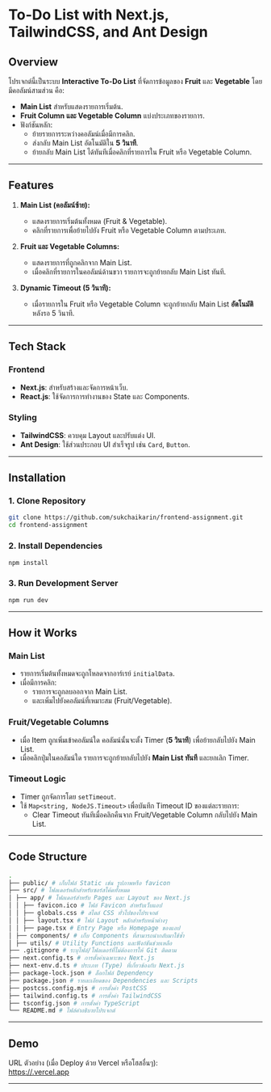 # **To-Do List with Next.js, TailwindCSS, and Ant Design**

## **Overview**

โปรเจกต์นี้เป็นระบบ **Interactive To-Do List** ที่จัดการข้อมูลของ **Fruit** และ **Vegetable** โดยมีคอลัมน์สามส่วน คือ:

- **Main List** สำหรับแสดงรายการเริ่มต้น.
- **Fruit Column และ Vegetable Column** แบ่งประเภทของรายการ.
- ฟังก์ชันหลัก:
  - ย้ายรายการระหว่างคอลัมน์เมื่อมีการคลิก.
  - ส่งกลับ Main List อัตโนมัติใน **5 วินาที**.
  - ย้ายกลับ Main List ได้ทันทีเมื่อคลิกที่รายการใน Fruit หรือ Vegetable Column.

---

## **Features**

1. **Main List (คอลัมน์ซ้าย):**

   - แสดงรายการเริ่มต้นทั้งหมด (Fruit & Vegetable).
   - คลิกที่รายการเพื่อย้ายไปยัง Fruit หรือ Vegetable Column ตามประเภท.

2. **Fruit และ Vegetable Columns:**

   - แสดงรายการที่ถูกคลิกจาก Main List.
   - เมื่อคลิกที่รายการในคอลัมน์ด้านขวา รายการจะถูกย้ายกลับ Main List ทันที.

3. **Dynamic Timeout (5 วินาที):**
   - เมื่อรายการใน Fruit หรือ Vegetable Column จะถูกย้ายกลับ Main List **อัตโนมัติ** หลังรอ 5 วินาที.

---

## **Tech Stack**

### **Frontend**

- **Next.js**: สำหรับสร้างและจัดการหน้าเว็บ.
- **React.js**: ใช้จัดการการทำงานของ State และ Components.

### **Styling**

- **TailwindCSS**: ควบคุม Layout และปรับแต่ง UI.
- **Ant Design**: ใช้ส่วนประกอบ UI สำเร็จรูป เช่น `Card`, `Button`.

---

## **Installation**

### 1. Clone Repository

```bash
git clone https://github.com/sukchaikarin/frontend-assignment.git
cd frontend-assignment
```

### 2. Install Dependencies

```bash
npm install
```

### 3. Run Development Server

```bash
npm run dev
```

---

## **How it Works**

### **Main List**

- รายการเริ่มต้นทั้งหมดจะถูกโหลดจากอาร์เรย์ `initialData`.
- เมื่อมีการคลิก:
  - รายการจะถูกลบออกจาก Main List.
  - และเพิ่มไปยังคอลัมน์ที่เหมาะสม (Fruit/Vegetable).

### **Fruit/Vegetable Columns**

- เมื่อ Item ถูกเพิ่มเข้าคอลัมน์ใด คอลัมน์นั้นจะตั้ง Timer (**5 วินาที**) เพื่อย้ายกลับไปยัง Main List.
- เมื่อคลิกปุ่มในคอลัมน์ใด รายการจะถูกย้ายกลับไปยัง **Main List ทันที** และยกเลิก Timer.

### **Timeout Logic**

- Timer ถูกจัดการโดย `setTimeout`.
- ใช้ `Map<string, NodeJS.Timeout>` เพื่อบันทึก Timeout ID ของแต่ละรายการ:
  - Clear Timeout ทันทีเมื่อคลิกคืนจาก Fruit/Vegetable Column กลับไปยัง Main List.

---

## **Code Structure**

```bash
.
├── public/ # เก็บไฟล์ Static เช่น รูปภาพหรือ favicon
├── src/ # โฟลเดอร์หลักสำหรับซอร์สโค้ดทั้งหมด
│ ├── app/ # โฟลเดอร์สำหรับ Pages และ Layout ของ Next.js
│ │ ├── favicon.ico # ไฟล์ Favicon สำหรับเว็บแอป
│ │ ├── globals.css # สไตล์ CSS ทั่วไปของโปรเจกต์
│ │ ├── layout.tsx # ไฟล์ Layout หลักสำหรับหน้าต่างๆ
│ │ ├── page.tsx # Entry Page หรือ Homepage ของแอป
│ ├── components/ # เก็บ Components ที่สามารถนำกลับมาใช้ซ้ำ
│ ├── utils/ # Utility Functions และฟังก์ชันช่วยเหลือ
├── .gitignore # ระบุไฟล์/โฟลเดอร์ที่ไม่ต้องการให้ Git ติดตาม
├── next.config.ts # การตั้งค่าเฉพาะของ Next.js
├── next-env.d.ts # ประเภท (Type) ที่เกี่ยวข้องกับ Next.js
├── package-lock.json # ล็อกไฟล์ Dependency
├── package.json # รายละเอียดของ Dependencies และ Scripts
├── postcss.config.mjs # การตั้งค่า PostCSS
├── tailwind.config.ts # การตั้งค่า TailwindCSS
├── tsconfig.json # การตั้งค่า TypeScript
└── README.md # ไฟล์คำอธิบายโปรเจกต์
```

---

## **Demo**

URL ตัวอย่าง (เมื่อ Deploy ด้วย Vercel หรือโฮสอื่นๆ):  
[https://<project-name>.vercel.app](https://<project-name>.vercel.app)

---
